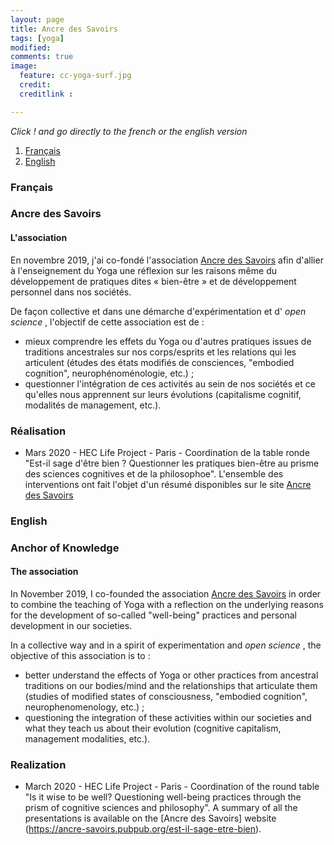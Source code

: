 ```yaml
---
layout: page
title: Ancre des Savoirs
tags: [yoga]
modified:
comments: true
image:
  feature: cc-yoga-surf.jpg
  credit:
  creditlink :

---
```


*Click ! and go directly to the french or the english version*

1. [Français](#français)
3. [English](#english)

### Français <a name="français"></a>

### Ancre des Savoirs

#### L'association

En novembre 2019, j'ai co-fondé l'association [Ancre des Savoirs](https://www.helloasso.com/associations/ancre-des-savoirs) afin d'allier à l'enseignement du Yoga une réflexion sur les raisons même du développement de pratiques dites « bien-être » et de développement personnel dans nos sociétés.

De façon collective et dans une démarche d'expérimentation et d' _open science_ , l'objectif de cette association est de :
  - mieux comprendre les effets du Yoga ou d'autres pratiques issues de traditions ancestrales sur nos corps/esprits et les relations qui les articulent (études des états modifiés de consciences, "embodied cognition", neurophénoménologie, etc.) ;
  - questionner l'intégration de ces activités au sein de nos sociétés et ce qu'elles nous apprennent sur leurs évolutions (capitalisme cognitif, modalités de management, etc.).

### Réalisation

- Mars 2020 - HEC Life Project - Paris - Coordination de la table ronde "Est-il sage d'être bien ? Questionner les pratiques bien-être au prisme des sciences cognitives et de la philosophoe". L'ensemble des interventions ont fait l'objet d'un résumé disponibles sur le site [Ancre des Savoirs](https://ancre-savoirs.pubpub.org/est-il-sage-etre-bien)


### English <a name="english"></a>

### Anchor of Knowledge

#### The association

In November 2019, I co-founded the association [Ancre des Savoirs](https://www.helloasso.com/associations/ancre-des-savoirs) in order to combine the teaching of Yoga with a reflection on the underlying reasons for the development of so-called "well-being" practices and personal development in our societies.

In a collective way and in a spirit of experimentation and _open science_ , the objective of this association is to :
  - better understand the effects of Yoga or other practices from ancestral traditions on our bodies/mind and the relationships that articulate them (studies of modified states of consciousness, "embodied cognition", neurophenomenology, etc.) ;
  - questioning the integration of these activities within our societies and what they teach us about their evolution (cognitive capitalism, management modalities, etc.).

### Realization

- March 2020 - HEC Life Project - Paris - Coordination of the round table "Is it wise to be well? Questioning well-being practices through the prism of cognitive sciences and philosophy". A summary of all the presentations is available on the [Ancre des Savoirs] website (https://ancre-savoirs.pubpub.org/est-il-sage-etre-bien).
